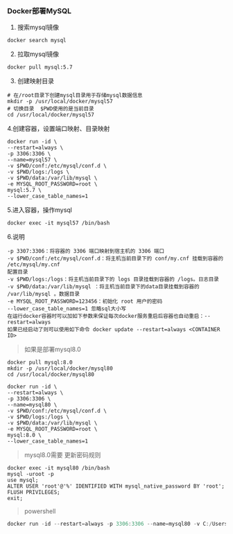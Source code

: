 ### Docker部署MySQL

1. 搜索mysql镜像

```shell
docker search mysql
```

2. 拉取mysql镜像

```shell
docker pull mysql:5.7
```

3. 创建映射目录

```shell
# 在/root目录下创建mysql目录用于存储mysql数据信息
mkdir -p /usr/local/docker/mysql57
# 切换目录  $PWD使用的是当前目录
cd /usr/local/docker/mysql57
```
4.创建容器，设置端口映射、目录映射

```shell
docker run -id \
--restart=always \
-p 3306:3306 \
--name=mysql57 \
-v $PWD/conf:/etc/mysql/conf.d \
-v $PWD/logs:/logs \
-v $PWD/data:/var/lib/mysql \
-e MYSQL_ROOT_PASSWORD=root \
mysql:5.7 \
--lower_case_table_names=1
```
5.进入容器，操作mysql

```shell
docker exec -it mysql57 /bin/bash
```

6.说明

```
-p 3307:3306：将容器的 3306 端口映射到宿主机的 3306 端口
-v $PWD/conf:/etc/mysql/conf.d：将主机当前目录下的 conf/my.cnf 挂载到容器的 /etc/mysql/my.cnf
配置目录
-v $PWD/logs:/logs：将主机当前目录下的 logs 目录挂载到容器的 /logs。日志目录
-v $PWD/data:/var/lib/mysql ：将主机当前目录下的data目录挂载到容器的 /var/lib/mysql 。数据目录
-e MYSQL_ROOT_PASSWORD=123456：初始化 root 用户的密码
--lower_case_table_names=1 忽略sql大小写
在运行docker容器时可以加如下参数来保证每次docker服务重启后容器也自动重启：--restart=always
如果已经启动了则可以使用如下命令 docker update --restart=always <CONTAINER ID>
```

> 如果是部署mysql8.0

```shell
docker pull mysql:8.0
mkdir -p /usr/local/docker/mysql80
cd /usr/local/docker/mysql80
```

```shell
docker run -id \
--restart=always \
-p 3306:3306 \
--name=mysql80 \
-v $PWD/conf:/etc/mysql/conf.d \
-v $PWD/logs:/logs \
-v $PWD/data:/var/lib/mysql \
-e MYSQL_ROOT_PASSWORD=root \
mysql:8.0 \
--lower_case_table_names=1
```

> mysql8.0需要  更新密码规则

```shell
docker exec -it mysql80 /bin/bash
mysql -uroot -p
use mysql;
ALTER USER 'root'@'%' IDENTIFIED WITH mysql_native_password BY 'root';
FLUSH PRIVILEGES; 
exit;
```


> powershell
```powershell
docker run -id --restart=always -p 3306:3306 --name=mysql80 -v C:/Users/dousx/.data/.docker/mysql/conf:/etc/mysql/conf.d -v C:/Users/dousx/.data/.docker/mysql/logs:/logs -v C:/Users/dousx/.data/.docker/mysql/data:/var/lib/mysql -e MYSQL_ROOT_PASSWORD=root mysql:8.0 --lower_case_table_names=1
```
